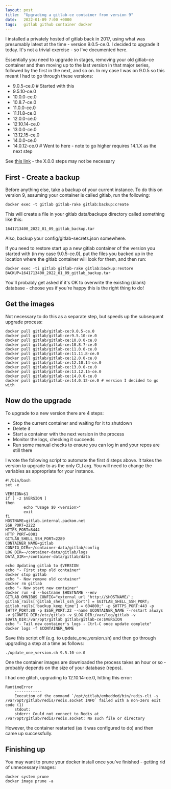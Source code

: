 ```yaml
---
layout: post
title:  "Upgrading a gitlab-ce container from version 9"
date:   2022-01-09 7:00 +0000
tags:   gitlab github container docker
---
```


I installed a privately hosted of gitlab back in 2017, using what was presumably latest at the time - version 9.0.5-ce.0.  I decided to upgrade it today.  It's not a trivial exercise - so I've documented here.

Essentially you need to upgrade in stages, removing your old gitlab-ce container and then moving up to the last version in that major series, followed by the first in the next, and so on.  In my case I was on 9.0.5 so this meant I had to go through these versions:

* 9.0.5-ce.0 # Started with this
* 9.5.10-ce.0
* 10.0.0-ce.0
* 10.8.7-ce.0
* 11.0.0-ce.0
* 11.11.8-ce.0
* 12.0.0-ce.0
* 12.10.14-ce.0
* 13.0.0-ce.0
* 13.12.15-ce.0
* 14.0.0-ce.0
* 14.0.12-ce.0 # Went to here - note to go higher requires 14.1.X as the next step

See [this link](https://docs.gitlab.com/ee/update/index.html#upgrade-paths) - the X.0.0 steps may not be necessary

## First - Create a backup

Before anything else, take a backup of your current instance.  To do this on version 9, assuming your container is called gitlab, run the following:

```
docker exec -t gitlab gitlab-rake gitlab:backup:create
```

This will create a file in your gitlab data/backups directory called something like this:

```
1641713400_2022_01_09_gitlab_backup.tar
```

Also, backup your config/gitlab-secrets.json somewhere.

If you need to restore start up a new gitlab container of the version you started with (in my case 9.0.5-ce.0), put the files you backed up in the location where the gitlab container will look for them, and then run:

```
docker exec -ti gitlab gitlab-rake gitlab:backup:restore BACKUP=1641713400_2022_01_09_gitlab_backup.tar
```

You'll probably get asked if it's OK to overwrite the existing (blank) database - choose yes if you're happy this is the right thing to do!

## Get the images

Not necessary to do this as a separate step, but speeds up the subsequent upgrade process:

```
docker pull gitlab/gitlab-ce:9.0.5-ce.0
docker pull gitlab/gitlab-ce:9.5.10-ce.0
docker pull gitlab/gitlab-ce:10.0.0-ce.0
docker pull gitlab/gitlab-ce:10.8.7-ce.0
docker pull gitlab/gitlab-ce:11.0.0-ce.0
docker pull gitlab/gitlab-ce:11.11.8-ce.0
docker pull gitlab/gitlab-ce:12.0.0-ce.0
docker pull gitlab/gitlab-ce:12.10.14-ce.0
docker pull gitlab/gitlab-ce:13.0.0-ce.0
docker pull gitlab/gitlab-ce:13.12.15-ce.0
docker pull gitlab/gitlab-ce:14.0.0-ce.0
docker pull gitlab/gitlab-ce:14.0.12-ce.0 # version I decided to go with
```

## Now do the upgrade

To upgrade to a new version there are 4 steps:

* Stop the current container and waiting for it to shutdown
* Delete it
* Start a container with the next version in the process
* Monitor the logs, checking it succeeds
* Run some manual checks to ensure you can log in and your repos are still there

I wrote the following script to automate the first 4 steps above.  It takes the version to upgrade to as the only CLI arg. You will need to change the variables as appropriate for your instance.

```
#!/bin/bash
set -e

VERSION=$1
if [ -z $VERSION ]
then
        echo "Usage $0 <version>"
        exit
fi
HOSTNAME=gitlab.internal.packom.net
SSH_PORT=2222
HTTPS_PORT=8444
HTTP_PORT=8081
GITLAB_SHELL_SSH_PORT=2289
CONTAINER_NAME=gitlab
CONFIG_DIR=~/container-data/gitlab/config
LOG_DIR=~/container-data/gitlab/logs
DATA_DIR=~/container-data/gitlab/data

echo Updating gitlab to $VERSION
echo "- First stop old container"
docker stop gitlab
echo "- Now remove old container"
docker rm gitlab
echo "- Now start new container"
docker run -d --hostname $HOSTNAME --env GITLAB_OMNIBUS_CONFIG="external_url 'http://$HOSTNAME/'; gitlab_rails['gitlab_shell_ssh_port'] = $GITLAB_SHELL_SSH_PORT; gitlab_rails['backup_keep_time'] = 604800;" -p $HTTPS_PORT:443 -p $HTTP_PORT:80 -p $SSH_PORT:22 --name $CONTAINER_NAME --restart always -v $CONFIG_DIR:/etc/gitlab -v $LOG_DIR:/var/log/gitlab -v $DATA_DIR:/var/opt/gitlab gitlab/gitlab-ce:$VERSION
echo "- Tail new container's logs - Ctrl-C once update complete"
docker logs -f $CONTAINER_NAME
```

Save this script off (e.g. to update_one_version.sh) and then go through upgrading a step at a time as follows:

```
./update_one_version.sh 9.5.10-ce.0
```

One the container images are downloaded the process takes an hour or so - probably depends on the size of your database (repos).

I had one glitch, upgrading to 12.10.14-ce.0, hitting this error:

```
RuntimeError
    ------------
    Execution of the command `/opt/gitlab/embedded/bin/redis-cli -s /var/opt/gitlab/redis/redis.socket INFO` failed with a non-zero exit code (1)
    stdout:
    stderr: Could not connect to Redis at /var/opt/gitlab/redis/redis.socket: No such file or directory
```

However, the container restarted (as it was configured to do) and then came up successfully.

## Finishing up

You may want to prune your docker install once you've finished - getting rid of unnecessary images:

```
docker system prune
docker image prune -a
```
